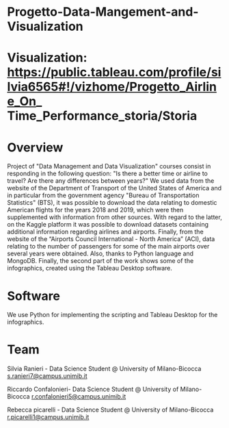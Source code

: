 # Progetto-Data-Mangement-and-Visualization

# Visualization:  https://public.tableau.com/profile/silvia6565#!/vizhome/Progetto_Airline_On_ Time_Performance_storia/Storia

# Overview

Project of "Data Management and Data Visualization" courses consist in responding in the following question: "Is there a better time or airline to travel? Are there any differences between years?" 
We used data  from the website of the Department of Transport of the United States of America and in particular from the government agency "Bureau of Transportation Statistics" (BTS), it was possible to download the data relating to domestic American flights for the years 2018 and 2019, which were then supplemented with information from other sources. With regard to the latter, on the Kaggle platform it was possible to download datasets containing additional information regarding airlines and airports. Finally, from the website of the “Airports Council International - North America” (ACI), data relating to the number of passengers for some of the main airports over several years were obtained. Also, thanks to Python language and MongoDB.
Finally, the second part of the work shows some of the infographics, created using the Tableau Desktop software.
# Software

We use  Python for implementing the scripting  and Tableau Desktop for  the infographics.

# Team

Silvia Ranieri - Data Science Student @ University of Milano-Bicocca
s.ranieri7@campus.unimib.it

Riccardo Confalonieri- Data Science Student @ University of Milano-Bicocca
r.confalonieri5@campus.unimib.it

Rebecca picarelli - Data Science Student @ University of Milano-Bicocca
r.picarelli1@campus.unimib.it


